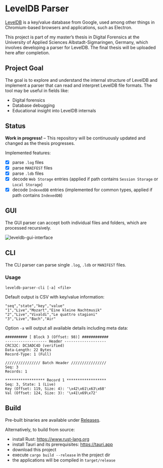 # LevelDB Parser
[LevelDB](https://github.com/google/leveldb) is a key/value database from Google, used among other things in Chromium-based browsers and applications, such as Electron. 

This project is part of my master’s thesis in Digital Forensics at the University of Applied Sciences Albstadt-Sigmaringen, Germany, which involves developing a parser for LevelDB. The final thesis will be uploaded here after completion.

## Project Goal

The goal is to explore and understand the internal structure of LevelDB and implement a parser that can read and interpret LevelDB file formats. The tool may be useful in fields like:

- Digital forensics
- Database debugging
- Educational insight into LevelDB internals


## Status

**Work in progress!** – This repository will be continuously updated and changed as the thesis progresses.


Implemented features:

- [x] parse `.log` files
- [x] parse `MANIFEST` files
- [x] parse `.ldb` files
- [x] decode `Web Storage` entries (applied if path contains `Session Storage` or `Local Storage`)
- [x] decode `IndexedDB` entries (implemented for common types, applied if path contains `IndexedDB`)

## GUI
The GUI parser can accept both individual files and folders, which are processed recursively.

<img alt="leveldb-gui-interface" src="https://github.com/user-attachments/assets/a3df841b-6623-4e5d-838f-0b83faed630e" />


## CLI
The CLI parser can parse single `.log`, `.ldb` or `MANIFEST` files. 

### Usage
`leveldb-parser-cli [-a] <file>`

Default output is CSV with key/value information:
```
"seq","state","key","value"
"1","Live","Mozart","Eine kleine Nachtmusik"
"2","Live","Vivaldi","Le quattro stagioni"
"3","Live","Bach","Air"
```

Option `-a` will output all available details including meta data:
```
########## [ Block 3 (Offset: 98)] ############
------------------- Header -------------------
CRC32C: DC3ADC4D (verified)
Data-Length: 22 Bytes
Record-Type: 1 (Full)

//////////////// Batch Header ////////////////
Seq: 3
Records: 1

****************** Record 1 ******************
Seq: 3, State: 1 (Live)
Key (Offset: 119, Size: 4): '\x42\x61\x63\x68'
Val (Offset: 124, Size: 3): '\x41\x69\x72'
```

## Build
Pre-built binaries are available under [Releases](https://github.com/huebicode/leveldb-parser/releases).

Alternatively, to build from source:
- install Rust: https://www.rust-lang.org
- install Tauri and its prerequisites: https://tauri.app
- download this project
- execute `cargo build --release` in the project dir
- the applications will be compiled in `target/release`
